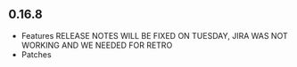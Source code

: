 ## 0.16.8

* Features
    RELEASE NOTES WILL BE FIXED ON TUESDAY, JIRA WAS NOT WORKING AND WE NEEDED FOR RETRO
* Patches
